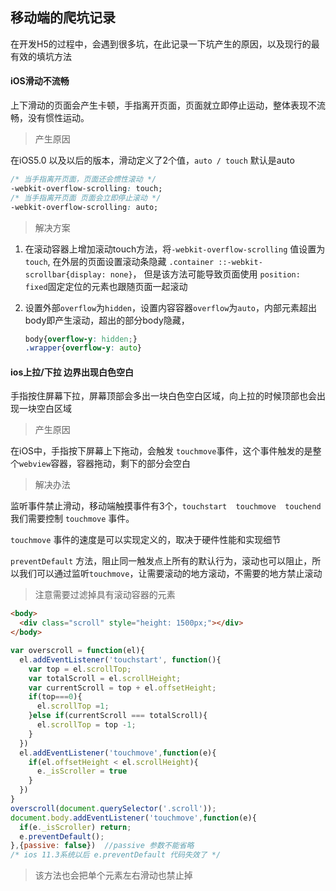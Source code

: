 ## 移动端的爬坑记录

在开发H5的过程中，会遇到很多坑，在此记录一下坑产生的原因，以及现行的最有效的填坑方法



#### iOS滑动不流畅

上下滑动的页面会产生卡顿，手指离开页面，页面就立即停止运动，整体表现不流畅，没有惯性运动。

> 产生原因

在iOS5.0 以及以后的版本，滑动定义了2个值，`auto / touch` 默认是auto

```css
/* 当手指离开页面，页面还会惯性滚动 */
-webkit-overflow-scrolling: touch;
/* 当手指离开页面 页面会立即停止滚动 */
-webkit-overflow-scrolling: auto; 
```

> 解决方案

1. 在滚动容器上增加滚动touch方法，将`-webkit-overflow-scrolling` 值设置为`touch`, 在外层的页面设置滚动条隐藏 `.container ::-webkit-scrollbar{display: none}`，  但是该方法可能导致页面使用 `position: fixed`固定定位的元素也跟随页面一起滚动

2. 设置外部`overflow`为`hidden`，设置内容容器`overflow`为`auto`，内部元素超出body即产生滚动，超出的部分body隐藏， 

   ```css
   body{overflow-y: hidden;}
   .wrapper{overflow-y: auto}
   ```

   

#### ios上拉/下拉 边界出现白色空白

手指按住屏幕下拉，屏幕顶部会多出一块白色空白区域，向上拉的时候顶部也会出现一块空白区域

> 产生原因

在iOS中，手指按下屏幕上下拖动，会触发 `touchmove`事件，这个事件触发的是整个`webview`容器，容器拖动，剩下的部分会空白

> 解决办法

监听事件禁止滑动，移动端触摸事件有3个，`touchstart  touchmove  touchend`  我们需要控制  `touchmove` 事件。

`touchmove` 事件的速度是可以实现定义的，取决于硬件性能和实现细节

`preventDefault` 方法，阻止同一触发点上所有的默认行为，滚动也可以阻止，所以我们可以通过监听`touchmove`，让需要滚动的地方滚动，不需要的地方禁止滚动

>  注意需要过滤掉具有滚动容器的元素

```html
<body>
  <div class="scroll" style="height: 1500px;"></div>
</body>
```

```js
var overscroll = function(el){
  el.addEventListener('touchstart', function(){
    var top = el.scrollTop;
    var totalScroll = el.scrollHeight;
    var currentScroll = top + el.offsetHeight;
    if(top===0){
      el.scrollTop =1;
    }else if(currentScroll === totalScroll){
      el.scrollTop = top -1;
    }
  })
  el.addEventListener('touchmove',function(e){
    if(el.offsetHeight < el.scrollHeight){
      e._isScroller = true
    }
  })
}
overscroll(document.querySelector('.scroll'));
document.body.addEventListener('touchmove',function(e){
  if(e._isScroller) return;
  e.preventDefault();
},{passive: false})  //passive 参数不能省略
/* ios 11.3系统以后 e.preventDefault 代码失效了 */
```

> 该方法也会把单个元素左右滑动也禁止掉